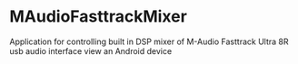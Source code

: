 # MAudioFasttrackMixer
Application for controlling built in DSP mixer of M-Audio Fasttrack Ultra 8R usb audio interface view an Android device
